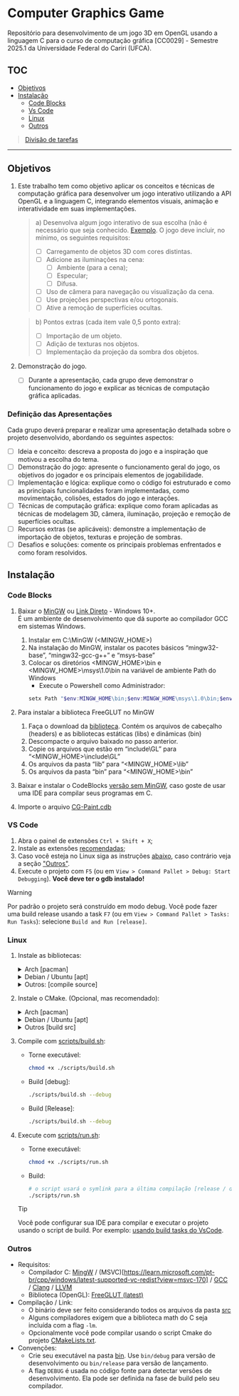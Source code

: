# Computer Graphics Game

Repositório para desenvolvimento de um jogo 3D em OpenGL usando a linguagem C
para o curso de computação gráfica [CC0029] - Semestre 2025.1 da Universidade
Federal do Cariri (UFCA).

## TOC

- [Objetivos](#objetivos)
- [Instalação](#instalação)
    - [Code Blocks](#code-blocks)
    - [Vs Code](#vs-code)
    - [Linux](#linux)
    - [Outros](#objetivos)

> [Divisão de tarefas](./TODO.md)

----

## Objetivos

1. Este trabalho tem como objetivo aplicar os conceitos e técnicas de computação 
gráfica para desenvolver um jogo interativo utilizando a API OpenGL e a 
linguagem C, integrando elementos visuais, animação e interatividade em suas implementações. 
    > a) Desenvolva algum jogo interativo de sua escolha (não é necessário que seja conhecido. [Exemplo](https://www.youtube.com/watch?v=y2PS-YD625k). O jogo 
    deve incluir, no mínimo, os seguintes requisitos:
    > - [ ] Carregamento de objetos 3D com cores distintas.
    > - [ ] Adicione as iluminações na cena:
    >   - [ ] Ambiente (para a cena);
    >   - [ ] Especular;
    >   - [ ] Difusa.
    > - [ ] Uso de câmera para navegação ou visualização da cena. 
    > - [ ] Use projeções perspectivas e/ou ortogonais. 
    > - [ ] Ative a remoção de superfícies ocultas.
 
    > b) Pontos extras (cada item vale 0,5 ponto extra):
    > - [ ] Importação de um objeto.
    > - [ ] Adição de texturas nos objetos. 
    > - [ ] Implementação da projeção da sombra dos objetos. 
2. Demonstração do jogo. 
    - [ ] Durante a apresentação, cada grupo deve demonstrar o funcionamento do 
    jogo e explicar as técnicas de computação gráfica aplicadas. 

### Definição das Apresentações

Cada grupo deverá preparar e realizar uma apresentação detalhada sobre o projeto desenvolvido, abordando os seguintes aspectos: 
- [ ] Ideia e conceito: descreva a proposta do jogo e a inspiração que motivou a 
escolha do tema. 
- [ ] Demonstração do jogo: apresente o funcionamento geral do jogo, os 
objetivos do jogador e os principais elementos de jogabilidade. 
- [ ] Implementação e lógica: explique como o código foi estruturado e como as 
principais funcionalidades foram implementadas, como movimentação, 
colisões, estados do jogo e interações. 
- [ ] Técnicas de computação gráfica: explique como foram aplicadas as técnicas 
de modelagem 3D, câmera, iluminação, projeção e remoção de superfícies 
ocultas. 
- [ ] Recursos extras (se aplicáveis): demonstre a implementação de importação 
de objetos, texturas e projeção de sombras. 
- [ ] Desafios e soluções: comente os principais problemas enfrentados e como 
foram resolvidos.

## Instalação

### Code Blocks

1) Baixar o [MinGW](https://www.mingw-w64.org) ou [Link Direto](https://drive.google.com/drive/folders/1-rRkvCay8gRyIh5ZZNpYVvOQPz1Z_82q?usp=drive_link) -  Windows 10+.<br>
É um ambiente de desenvolvimento que dá suporte ao compilador GCC em sistemas Windows.
    1) Instalar em C:\MinGW (<MINGW_HOME>)
    2) Na instalação do MinGW, instalar os pacotes básicos “mingw32-base”, 
“mingw32-gcc-g++” e “msys-base”
    3) Colocar os diretórios <MINGW_HOME>\bin e <MINGW_HOME>\msys\1.0\bin na variável de ambiente Path do Windows
        - Execute o Powershell como Administrador:
        ```powershell
        setx Path "$env:MINGW_HOME\bin;$env:MINGW_HOME\msys\1.0\bin;$env:Path" /M
        ```

2) Para instalar a biblioteca FreeGLUT no MinGW
    1) Faça o download da [biblioteca](https://drive.google.com/drive/folders/1cQi8lQwe98hFjQcXezO6Hn2YaiFCaGWx?usp=share_link). Contém os arquivos de cabeçalho (headers) e as bibliotecas 
estáticas (libs) e dinâmicas (bin)
    2) Descompacte o arquivo baixado no passo anterior.
    3) Copie os arquivos que estão em “include\GL” para “<MINGW_HOME>\include\GL”
    4) Os arquivos da pasta “lib” para “<MINGW_HOME>\lib”
    5) Os arquivos da pasta “bin” para “<MINGW_HOME>\bin”
3) Baixar e instalar o CodeBlocks [versão sem MinGW](http://www.codeblocks.org), caso goste de usar uma IDE para compilar seus programas em C.
4) Importe o arquivo [CG-Paint.cdb](./CG-Paint.cdb)

### VS Code

1. Abra o painel de extensões `Ctrl + Shift + X`;
2. Instale as extensões [recomendadas](extensions.json);
3. Caso você esteja no Linux siga as instruções [abaixo](#linux), caso contrário veja a seção ["Outros"](#outros).
4. Execute o projeto com `F5` (ou em `View > Command Pallet > Debug: Start Debugging`). **Você deve ter o gdb instalado!**

> [!WARNING]
> Por padrão o projeto será construído em modo debug. Você pode fazer uma build release usando a task `F7` (ou em `View > Command Pallet > Tasks: Run Tasks`): selecione `Build and Run [release]`.

### Linux

1. Instale as bibliotecas:
    <details> <summary>Arch [pacman]</summary>

    ```bash
    sudo pacman -Syu freeglut glu mesa
    ```
    </details>

    <details> <summary>Debian / Ubuntu [apt]</summary>

    ```bash
    sudo apt update
    sudo apt install freeglut3 freeglut3-dev mesa-utils mesa-common-dev libglu1-mesa-dev
    ```
    </details>

    <details> <summary>Outros: [compile source]</summary>

    ```bash
    sudo apt install build-essential cmake git   # (Debian-like)
    # ou
    sudo pacman -S base-devel git cmake          # (Arch-like)
    
    # Clone e compile FreeGLUT do código fonte:
    git clone https://github.com/FreeGLUTProject/freeglut
    cd freeglut
    cmake .
    make -j$(nproc)
    sudo make install
    ```
    </details>
2. Instale o CMake. (Opcional, mas recomendado):
    <details> <summary>Arch [pacman]</summary>

    ```bash
    sudo pacman -Syu cmake
    ```
    </details>

    <details> <summary>Debian / Ubuntu [apt]</summary>

    ```bash
    sudo apt update
    sudo apt install cmake
    ```
    </details>

    <details> <summary>Outros [build src]</summary>

    ```bash
    # Baixando o código fonte:
    wget https://github.com/Kitware/CMake/releases/latest/download/cmake-$(wget -qO- https://cmake.org/download/ | grep -oP 'cmake-\d+\.\d+\.\d+' | head -n 1).tar.gz
    # Extração + Compilação:
    tar -xzvf cmake-*.tar.gz
    cd cmake-*
    ./bootstrap
    make -j$(nproc)
    sudo make install
    ```
    </details>
3. Compile com [scripts/build.sh](./scripts/build.sh):
    - Torne executável:
        ```bash
        chmod +x ./scripts/build.sh
        ```
    - Build [debug]:
        ```bash
        ./scripts/build.sh --debug
        ```
    - Build [Release]:
        ```bash
        ./scripts/build.sh --debug
        ```
4. Execute com [scripts/run.sh](./scripts/run.sh):
    - Torne executável:
        ```bash
        chmod +x ./scripts/run.sh
        ```
    - Build:
        ```bash
        # o script usará o symlink para a última compilação [release / debug]
        ./scripts/run.sh
        ```

    > [!TIP]
    > Você pode configurar sua IDE para compilar e executar o projeto usando o script de build. Por exemplo: [usando build tasks do VsCode](#vs-code).

### Outros

- Requisitos:
    - Compilador C: [MingW](https://learn.microsoft.com/pt-br/vcpkg/users/platforms/mingw) / (MSVC)[https://learn.microsoft.com/pt-br/cpp/windows/latest-supported-vc-redist?view=msvc-170] / [GCC](https://gcc.gnu.org/) / [Clang](https://clang.llvm.org/) / [LLVM](https://llvm.org/)
    - Biblioteca (OpenGL): [FreeGLUT (latest)](https://freeglut.sourceforge.net/)
- Compilação / Link:
    - O binário deve ser feito considerando todos os arquivos da pasta [src](./src/)
    - Alguns compiladores exigem que a biblioteca math do C seja incluída com a flag `-lm`.
    - Opcionalmente você pode compilar usando o script Cmake do projeto [CMakeLists.txt](./CMakeLists.txt).
- Convenções:
    - Crie seu executável na pasta [bin](./bin/). Use `bin/debug` para versão de desenvolvimento ou `bin/release` para versão de lançamento.
    - A flag `DEBUG` é usada no código fonte para detectar versões de desenvolvimento. Ela pode ser definida na fase de build pelo seu compilador.
